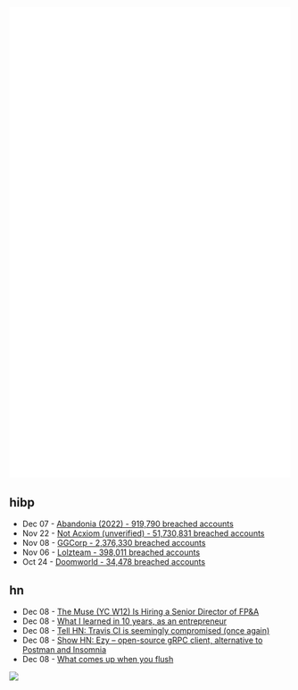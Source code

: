 ![Metrics](https://raw.githubusercontent.com/phixion/phixion/master/metrics.svg)

## hibp

<!--
for https://github.com/phixion/phixion/blob/main/.github/workflows/feeds.yml
-->
<!--START_SECTION:haveibeenpwnd-->
- Dec 07 - [Abandonia (2022) - 919,790 breached accounts](https://haveibeenpwned.com/PwnedWebsites#Abandonia2022)
- Nov 22 - [Not Acxiom (unverified) - 51,730,831 breached accounts](https://haveibeenpwned.com/PwnedWebsites#NotAcxiom)
- Nov 08 - [GGCorp - 2,376,330 breached accounts](https://haveibeenpwned.com/PwnedWebsites#GGCorp)
- Nov 06 - [Lolzteam - 398,011 breached accounts](https://haveibeenpwned.com/PwnedWebsites#Lolzteam)
- Oct 24 - [Doomworld - 34,478 breached accounts](https://haveibeenpwned.com/PwnedWebsites#Doomworld)
<!--END_SECTION:haveibeenpwnd-->

## hn

<!--
for https://github.com/phixion/phixion/blob/main/.github/workflows/feeds.yml
-->
<!--START_SECTION:hn-->
- Dec 08 - [The Muse (YC W12) Is Hiring a Senior Director of FP&A](https://www.themuse.com/jobs/themuse/sr-director-of-financial-planning-analysis)
- Dec 08 - [What I learned in 10 years, as an entrepreneur](https://news.ycombinator.com/item?id=33906755)
- Dec 08 - [Tell HN: Travis CI is seemingly compromised (once again)](https://news.ycombinator.com/item?id=33906591)
- Dec 08 - [Show HN: Ezy – open-source gRPC client, alternative to Postman and Insomnia](https://github.com/getezy/ezy/releases/tag/v1.0.0-beta.13.2)
- Dec 08 - [What comes up when you flush](https://www.colorado.edu/today/2022/12/08/cu-scientists-shine-light-what-comes-when-you-flush)
<!--END_SECTION:hn-->

<!--
for https://yhype.me
-->
![](https://hit.yhype.me/github/profile?user_id=13013670)
